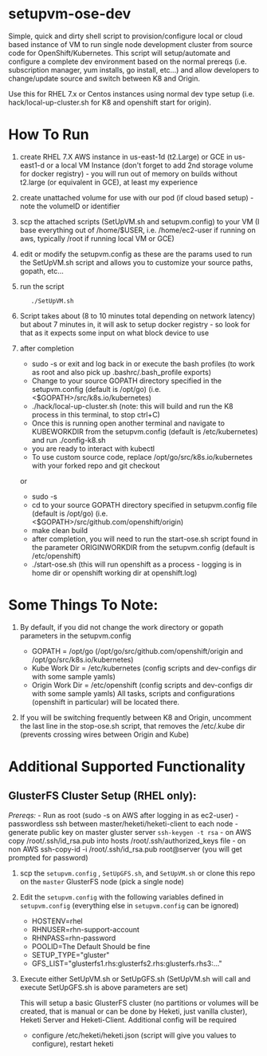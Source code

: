 # setupvm-ose-dev
Simple, quick and dirty shell script to provision/configure local or cloud based instance of VM to run single node development cluster from source code for OpenShift/Kubernetes.  This
script will setup/automate and configure a complete dev environment based on the normal prereqs (i.e. subscription manager, yum installs, go install, etc...) and allow developers to change/update source and switch between K8 and Origin.

Use this for RHEL 7.x or Centos instances using normal dev type setup (i.e. hack/local-up-cluster.sh for K8 and openshift start for origin). 

# How To Run

1.  create RHEL 7.X AWS instance in us-east-1d (t2.Large) or GCE in us-east1-d or a local VM Instance (don't forget to add 2nd storage volume for docker registry) - you will run out of memory on builds without t2.large (or equivalent in GCE), at least my experience
2.  create unattached volume for use with our pod (if cloud based setup) - note the volumeID or identifier
3.  scp the attached scripts (SetUpVM.sh and setupvm.config) to your VM (I base everything out of /home/$USER, i.e. /home/ec2-user if running on aws, typically /root if running local VM or GCE)
4.  edit or modify the setupvm.config as these are the params used to run the SetUpVM.sh script and allows you to customize your source paths, gopath, etc...
5.  run the script

           ./SetUpVM.sh 

6.  Script takes about (8 to 10 minutes total depending on network latency) but about 7 minutes in, it will ask to setup docker registry - so look for that as it expects some input on what block device to use
7.  after completion
      - sudo -s or exit and log back in or execute the bash profiles  (to work as root and also pick up .bashrc/.bash_profile exports)
      - Change to your source GOPATH directory specified in the setupvm.config (default is /opt/go) (i.e. <$GOPATH>/src/k8s.io/kubernetes)
      - ./hack/local-up-cluster.sh   (note:  this will build and run the K8 process in this terminal, to stop ctrl+C)
      - Once this is running open another terminal and navigate to KUBEWORKDIR from the setupvm.config (default is /etc/kubernetes) and run ./config-k8.sh
      - you are ready to interact with kubectl
      - To use custom source code, replace /opt/go/src/k8s.io/kubernetes with your forked repo and git checkout <your-branch>

      or

      - sudo -s
      - cd to your source GOPATH directory specified in setupvm.config file (default is /opt/go) (i.e. <$GOPATH>/src/github.com/openshift/origin)
      - make clean build
      - after completion, you will need to run the start-ose.sh script found in the parameter ORIGINWORKDIR from the setupvm.config (default is /etc/openshift)
      - ./start-ose.sh   (this will run openshift as a process - logging is in home dir or openshift working dir at openshift.log)


# Some Things To Note:

1.  By default, if you did not change the work directory or gopath parameters in the setupvm.config
      - GOPATH = /opt/go   (/opt/go/src/github.com/openshift/origin and /opt/go/src/k8s.io/kubernetes)
      - Kube Work Dir = /etc/kubernetes  (config scripts and dev-configs dir with some sample yamls)
      - Origin Work Dir = /etc/openshift (config scripts and dev-configs dir with some sample yamls)
    All tasks, scripts and configurations (openshift in particular) will be located there.

2.  If you will be switching frequently between K8 and Origin, uncomment the last line in the stop-ose.sh script, that removes the /etc/.kube dir (prevents crossing wires between Origin and Kube)


# Additional Supported Functionality

## GlusterFS Cluster Setup (RHEL only):

*Prereqs:*
      - Run as root (sudo -s on AWS after logging in as ec2-user)
      - passwordless ssh between master/heketi/heketi-client to each node
          - generate public key on master gluster server  ```ssh-keygen -t rsa``` 
          - on AWS copy /root/.ssh/id_rsa.pub into hosts /root/.ssh/authorized_keys file
          - on non AWS ssh-copy-id -i /root/.ssh/id_rsa.pub root@server (you will get prompted for password)

1.  scp the `setupvm.config` , `SetUpGFS.sh`, and `SetUpVM.sh` or clone this repo on the `master` GlusterFS node (pick a single node)

2.  Edit the `setupvm.config` with the following variables defined in `setupvm.config` (everything else in `setupvm.config` can be ignored)
      - HOSTENV=rhel
      - RHNUSER=rhn-support-account
      - RHNPASS=rhn-password
      - POOLID=The Default Should be fine
      - SETUP_TYPE="gluster"
      - GFS_LIST="glusterfs1.rhs:glusterfs2.rhs:glusterfs.rhs3:..."


3. Execute either SetUpVM.sh or SetUpGFS.sh (SetUpVM.sh will call and execute SetUpGFS.sh is above parameters are set)

    This will setup a basic GlusterFS cluster (no partitions or volumes will be created, that is manual or can be done by Heketi, just vanilla cluster), Heketi Server and Heketi-Client.  Additional config will be required

      - configure /etc/heketi/heketi.json (script will give you values to configure), restart heketi



